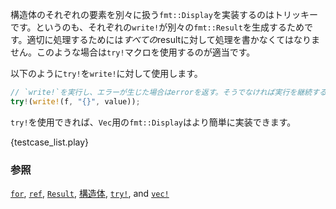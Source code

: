 <!--- Implementing `fmt::Display` for a structure where the elements must each be --->
<!--- handled sequentially is tricky. The problem is that each `write!` generates a --->
<!--- `fmt::Result`. Proper handling of this requires dealing with *all* the --->
<!--- results. Rust provides the `try!` macro for exactly this purpose. --->
構造体のそれぞれの要素を別々に扱う`fmt::Display`を実装するのはトリッキーです。というのも、それぞれの`write!`が別々の`fmt::Result`を生成するためです。適切に処理するためには*すべての*resultに対して処理を書かなくてはなりません。このような場合は`try!`マクロを使用するのが適当です。


<!--- Using `try!` on `write!` looks like this: --->
以下のように`try!`を`write!`に対して使用します。

```rust
// `write!`を実行し、エラーが生じた場合はerrorを返す。そうでなければ実行を継続する。
try!(write!(f, "{}", value));
```

<!--- With `try!` available, implementing `fmt::Display` for a `Vec` is --->
<!--- straightforward: --->
`try!`を使用できれば、`Vec`用の`fmt::Display`はより簡単に実装できます。

{testcase_list.play}

<!--
### See also
-->
### 参照

[`for`][for], [`ref`][ref], [`Result`][result], [構造体][struct],
[`try!`][try], and [`vec!`][vec]

[for]: ../../../flow_control/for.html
[result]: ../../../std/result.html
[ref]: ../../../scope/borrow/ref.html
[struct]: ../../../custom_types/structs.html
[try]: ../../../std/result/try.html
[vec]: ../../../std/vec.html
